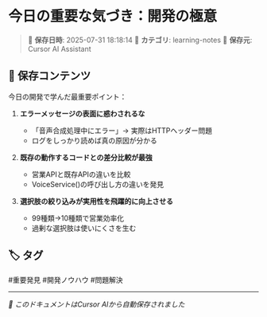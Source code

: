 # 今日の重要な気づき：開発の極意

> 📅 **保存日時**: 2025-07-31 18:18:14
> 📁 **カテゴリ**: learning-notes
> 🤖 **保存元**: Cursor AI Assistant

## 💾 保存コンテンツ


今日の開発で学んだ最重要ポイント：

1. **エラーメッセージの表面に惑わされるな**
   - 「音声合成処理中にエラー」→ 実際はHTTPヘッダー問題
   - ログをしっかり読めば真の原因が分かる

2. **既存の動作するコードとの差分比較が最強**
   - 営業APIと既存APIの違いを比較
   - VoiceService()の呼び出し方の違いを発見

3. **選択肢の絞り込みが実用性を飛躍的に向上させる**
   - 99種類→10種類で営業効率化
   - 過剰な選択肢は使いにくさを生む
    

## 🏷️ タグ

#重要発見 #開発ノウハウ #問題解決

---

*📝 このドキュメントはCursor AIから自動保存されました*
